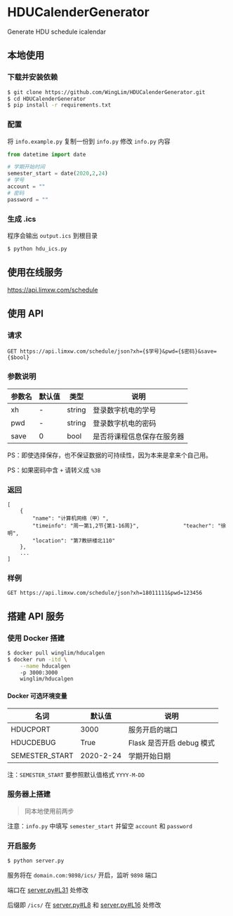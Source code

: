 # HDUCalenderGenerator
Generate HDU schedule icalendar

## 本地使用

### 下载并安装依赖
```bash
$ git clone https://github.com/WingLim/HDUCalenderGenerator.git
$ cd HDUCalenderGenerator
$ pip install -r requirements.txt
```

### 配置
将 `info.example.py` 复制一份到 `info.py`
修改 `info.py` 内容
```python
from datetime import date

# 学期开始时间
semester_start = date(2020,2,24)
# 学号
account = ""
# 密码
password = ""
```

### 生成 .ics
程序会输出 `output.ics` 到根目录
```bash
$ python hdu_ics.py
```

## 使用在线服务
https://api.limxw.com/schedule

## 使用 API
### 请求
```
GET https://api.limxw.com/schedule/json?xh={$学号}&pwd={$密码}&save={$bool}
```
### 参数说明

| 参数名 | 默认值 | 类型   | 说明                       |
| ------ | ------ | ------ | -------------------------- |
| xh     | -      | string | 登录数字杭电的学号         |
| pwd    | -      | string | 登录数字杭电的密码         |
| save   | 0      | bool   | 是否将课程信息保存在服务器 |

PS：即使选择保存，也不保证数据的可持续性，因为本来是拿来个自己用。

PS：如果密码中含 `+` 请转义成 `%3B`

### 返回

```
[
	{
		"name": "计算机网络（甲）", 
		"timeinfo": "周一第1,2节{第1-16周}", 				"teacher": "徐明", 
		"location": "第7教研楼北110"
	},
	...
]
```

### 样例

```
GET https://api.limxw.com/schedule/json?xh=18011111&pwd=123456
```






## 搭建 API 服务

### 使用 Docker 搭建

```bash
$ docker pull winglim/hducalgen
$ docker run -itd \
	--name hducalgen 
	-p 3000:3000 
	winglim/hducalgen
```

#### Docker 可选环境变量

| 名词           | 默认值    | 说明                      |
| -------------- | --------- | ------------------------- |
| HDUCPORT       | 3000      | 服务开启的端口            |
| HDUCDEBUG      | True      | Flask 是否开启 debug 模式 |
| SEMESTER_START | 2020-2-24 | 学期开始日期              |

注：`SEMESTER_START` 要参照默认值格式 `YYYY-M-DD`

### 服务器上搭建

> 同本地使用前两步

注意：`info.py` 中填写 `semester_start` 并留空 `account` 和 `password`

### 开启服务
```bash
$ python server.py
```

服务将在 `domain.com:9898/ics/` 开启，监听 `9898` 端口

端口在 [server.py#L31](https://github.com/WingLim/HDUCalenderGenerator/blob/9dc344cb9416c2bf3f6d271a3c8fea61113cdac9/server.py#L31) 处修改

后缀即 `/ics/` 在 [server.py#L8](https://github.com/WingLim/HDUCalenderGenerator/blob/9dc344cb9416c2bf3f6d271a3c8fea61113cdac9/server.py#L8) 和 [server.py#L16](https://github.com/WingLim/HDUCalenderGenerator/blob/9dc344cb9416c2bf3f6d271a3c8fea61113cdac9/server.py#L16) 处修改
